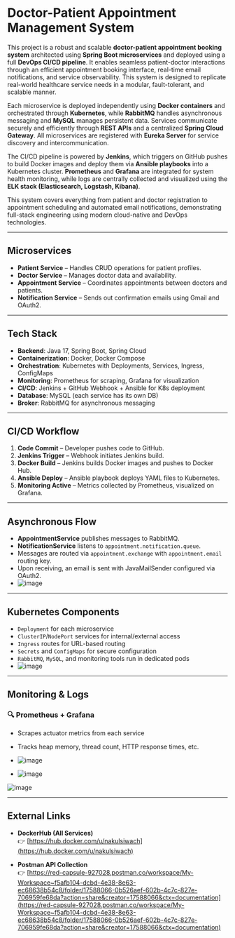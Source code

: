 # Doctor-Patient Appointment Management System

This project is a robust and scalable **doctor-patient appointment booking system** architected using **Spring Boot microservices** and deployed using a full **DevOps CI/CD pipeline**. It enables seamless patient-doctor interactions through an efficient appointment booking interface, real-time email notifications, and service observability. This system is designed to replicate real-world healthcare service needs in a modular, fault-tolerant, and scalable manner.

Each microservice is deployed independently using **Docker containers** and orchestrated through **Kubernetes**, while **RabbitMQ** handles asynchronous messaging and **MySQL** manages persistent data. Services communicate securely and efficiently through **REST APIs** and a centralized **Spring Cloud Gateway**. All microservices are registered with **Eureka Server** for service discovery and intercommunication.

The CI/CD pipeline is powered by **Jenkins**, which triggers on GitHub pushes to build Docker images and deploy them via **Ansible playbooks** into a Kubernetes cluster. **Prometheus** and **Grafana** are integrated for system health monitoring, while logs are centrally collected and visualized using the **ELK stack (Elasticsearch, Logstash, Kibana)**.

This system covers everything from patient and doctor registration to appointment scheduling and automated email notifications, demonstrating full-stack engineering using modern cloud-native and DevOps technologies.

---

## Microservices

- **Patient Service** – Handles CRUD operations for patient profiles.
- **Doctor Service** – Manages doctor data and availability.
- **Appointment Service** – Coordinates appointments between doctors and patients.
- **Notification Service** – Sends out confirmation emails using Gmail and OAuth2.

---

## Tech Stack

- **Backend**: Java 17, Spring Boot, Spring Cloud
- **Containerization**: Docker, Docker Compose
- **Orchestration**: Kubernetes with Deployments, Services, Ingress, ConfigMaps
- **Monitoring**: Prometheus for scraping, Grafana for visualization
- **CI/CD**: Jenkins + GitHub Webhook + Ansible for K8s deployment
- **Database**: MySQL (each service has its own DB)
- **Broker**: RabbitMQ for asynchronous messaging

---

## CI/CD Workflow

1. **Code Commit** – Developer pushes code to GitHub.
2. **Jenkins Trigger** – Webhook initiates Jenkins build.
3. **Docker Build** – Jenkins builds Docker images and pushes to Docker Hub.
4. **Ansible Deploy** – Ansible playbook deploys YAML files to Kubernetes.
5. **Monitoring Active** – Metrics collected by Prometheus, visualized on Grafana.

---

## Asynchronous Flow

- **AppointmentService** publishes messages to RabbitMQ.
- **NotificationService** listens to `appointment.notification.queue`.
- Messages are routed via `appointment.exchange` with `appointment.email` routing key.
- Upon receiving, an email is sent with JavaMailSender configured via OAuth2.
- ![image](https://github.com/user-attachments/assets/c1282e44-330f-4746-a352-7ccf89afdcd4)


---

## Kubernetes Components

- `Deployment` for each microservice
- `ClusterIP`/`NodePort` services for internal/external access
- `Ingress` routes for URL-based routing
- `Secrets` and `ConfigMaps` for secure configuration
- `RabbitMQ`, `MySQL`, and monitoring tools run in dedicated pods
- ![image](https://github.com/user-attachments/assets/cfb623c0-3722-4f08-9efd-5bd5f5bd69f9)


---

## Monitoring & Logs

### 🔍 Prometheus + Grafana
- Scrapes actuator metrics from each service
- Tracks heap memory, thread count, HTTP response times, etc.
- ![image](https://github.com/user-attachments/assets/26633292-bc28-472c-a0e6-2cd5e675b15d)

- ![image](https://github.com/user-attachments/assets/480fd087-0d48-4765-b5e2-a6786d4f417a)

![image](https://github.com/user-attachments/assets/e62809c1-1461-49a9-8ca1-5acc04d35ca5)

---

## External Links

- **DockerHub (All Services)**  
  👉 [https://hub.docker.com/u/nakulsiwach](https://hub.docker.com/u/nakulsiwach)

- **Postman API Collection**  
  👉 [https://red-capsule-927028.postman.co/workspace/My-Workspace~f5afb104-dcbd-4e38-8e63-ec68638b54c8/folder/17588066-0b526aef-602b-4c7c-827e-706959fe68da?action=share&creator=17588066&ctx=documentation](https://red-capsule-927028.postman.co/workspace/My-Workspace~f5afb104-dcbd-4e38-8e63-ec68638b54c8/folder/17588066-0b526aef-602b-4c7c-827e-706959fe68da?action=share&creator=17588066&ctx=documentation)


